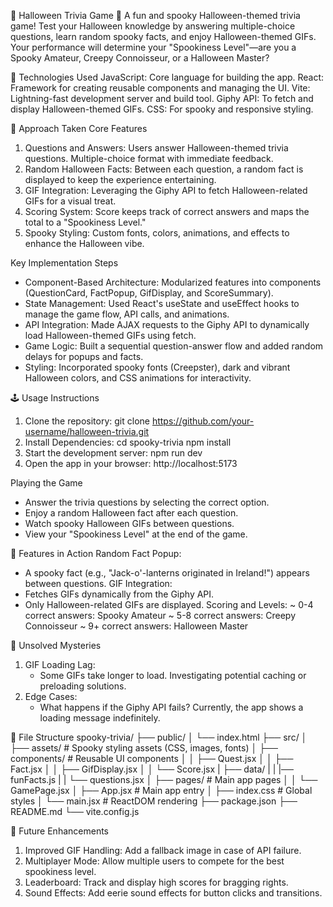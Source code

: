 🎃 Halloween Trivia Game 👻
A fun and spooky Halloween-themed trivia game! Test your Halloween knowledge by answering multiple-choice questions, learn random spooky facts, and enjoy Halloween-themed GIFs. Your performance will determine your "Spookiness Level"—are you a Spooky Amateur, Creepy Connoisseur, or a Halloween Master?

🧰 Technologies Used
JavaScript: Core language for building the app.
React: Framework for creating reusable components and managing the UI.
Vite: Lightning-fast development server and build tool.
Giphy API: To fetch and display Halloween-themed GIFs.
CSS: For spooky and responsive styling.

🚀 Approach Taken
Core Features
1. Questions and Answers:
    Users answer Halloween-themed trivia questions.
    Multiple-choice format with immediate feedback.
2. Random Halloween Facts:
    Between each question, a random fact is displayed to keep the experience entertaining.
3. GIF Integration:
    Leveraging the Giphy API to fetch Halloween-related GIFs for a visual treat.
4. Scoring System:
    Score keeps track of correct answers and maps the total to a "Spookiness Level."
5. Spooky Styling:
    Custom fonts, colors, animations, and effects to enhance the Halloween vibe.

Key Implementation Steps
- Component-Based Architecture:
    Modularized features into components (QuestionCard, FactPopup, GifDisplay, and ScoreSummary).
- State Management:
    Used React's useState and useEffect hooks to manage the game flow, API calls, and animations.
- API Integration:
    Made AJAX requests to the Giphy API to dynamically load Halloween-themed GIFs using fetch.
- Game Logic:
    Built a sequential question-answer flow and added random delays for popups and facts.
- Styling:
    Incorporated spooky fonts (Creepster), dark and vibrant Halloween colors, and CSS animations for interactivity.

🕹️ Usage Instructions
1. Clone the repository:
    git clone https://github.com/your-username/halloween-trivia.git
2. Install Dependencies:
    cd spooky-trivia
    npm install
3. Start the development server:
    npm run dev
4. Open the app in your browser: http://localhost:5173

Playing the Game
   - Answer the trivia questions by selecting the correct option.
   - Enjoy a random Halloween fact after each question.
   - Watch spooky Halloween GIFs between questions.
   - View your "Spookiness Level" at the end of the game.

🎯 Features in Action
Random Fact Popup:
   - A spooky fact (e.g., "Jack-o'-lanterns originated in Ireland!") appears between questions.
GIF Integration:
   - Fetches GIFs dynamically from the Giphy API.
   - Only Halloween-related GIFs are displayed.
Scoring and Levels:
    ~ 0-4 correct answers: Spooky Amateur
    ~ 5-8 correct answers: Creepy Connoisseur
    ~ 9+ correct answers: Halloween Master

🧩 Unsolved Mysteries
   1. GIF Loading Lag:
      - Some GIFs take longer to load. Investigating potential caching or preloading solutions.
   2. Edge Cases:
      - What happens if the Giphy API fails? Currently, the app shows a loading message indefinitely.

📂 File Structure
spooky-trivia/
├── public/
│   └── index.html
├── src/
│   ├── assets/                # Spooky styling assets (CSS, images, fonts)
│   ├── components/            # Reusable UI components
│   │   ├── Quest.jsx
│   │   ├── Fact.jsx
│   │   ├── GifDisplay.jsx
│   │   └── Score.jsx
|   ├── data/
|   |   |── funFacts.js
|   |   └── questions.jsx
│   ├── pages/                # Main app pages
│   │   └── GamePage.jsx
│   ├── App.jsx               # Main app entry
│   ├── index.css             # Global styles
│   └── main.jsx              # ReactDOM rendering
├── package.json
├── README.md
└── vite.config.js

📝 Future Enhancements
1. Improved GIF Handling:
    Add a fallback image in case of API failure.
2. Multiplayer Mode:
    Allow multiple users to compete for the best spookiness level.
3. Leaderboard:
    Track and display high scores for bragging rights.
4. Sound Effects:
    Add eerie sound effects for button clicks and transitions.
